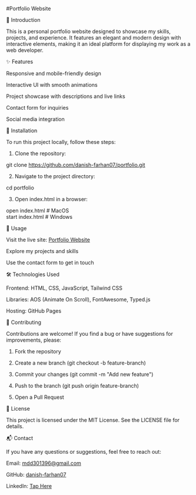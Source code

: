 #Portfolio Website


📌 Introduction

This is a personal portfolio website designed to showcase my skills, projects, and experience. It features an elegant and modern design with interactive elements, making it an ideal platform for displaying my work as a web developer.

✨ Features

Responsive and mobile-friendly design

Interactive UI with smooth animations

Project showcase with descriptions and live links

Contact form for inquiries

Social media integration


🚀 Installation

To run this project locally, follow these steps:

1. Clone the repository:

git clone https://github.com/danish-farhan07/portfolio.git


2. Navigate to the project directory:

cd portfolio


3. Open index.html in a browser:

open index.html  # MacOS  
start index.html # Windows



📖 Usage

Visit the live site: [Portfolio Website](https://danish-farhan07.github.io/portfolio/)

Explore my projects and skills

Use the contact form to get in touch


🛠 Technologies Used

Frontend: HTML, CSS, JavaScript, Tailwind CSS

Libraries: AOS (Animate On Scroll), FontAwesome, Typed.js

Hosting: GitHub Pages


🤝 Contributing

Contributions are welcome! If you find a bug or have suggestions for improvements, please:

1. Fork the repository


2. Create a new branch (git checkout -b feature-branch)


3. Commit your changes (git commit -m "Add new feature")


4. Push to the branch (git push origin feature-branch)


5. Open a Pull Request



📜 License

This project is licensed under the MIT License. See the LICENSE file for details.

📬 Contact

If you have any questions or suggestions, feel free to reach out:

Email: mdd301396@gmail.com

GitHub: [danish-farhan07](https://github.com/danish-farhan07/)

LinkedIn: [Tap Here](https://www.linkedin.com/in/md-sonu-b369a632a/)

